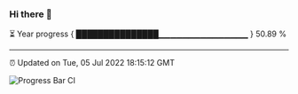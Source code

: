 ### Hi there 👋

⏳ Year progress { ███████████████▁▁▁▁▁▁▁▁▁▁▁▁▁▁▁ } 50.89 %

---

⏰ Updated on Tue, 05 Jul 2022 18:15:12 GMT

![Progress Bar CI](https://github.com/liununu/liununu/workflows/Progress%20Bar%20CI/badge.svg)
